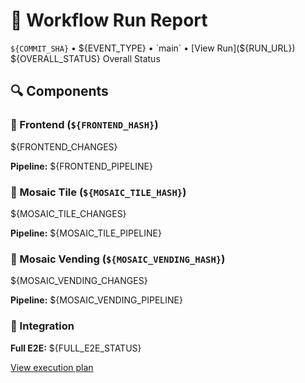 # 🚀 Workflow Run Report

`${COMMIT_SHA}` • ${EVENT_TYPE} • `main` • [View Run](${RUN_URL})
${OVERALL_STATUS} Overall Status

## 🔍 Components

### 🎨 Frontend (`${FRONTEND_HASH}`)
${FRONTEND_CHANGES}

**Pipeline:** ${FRONTEND_PIPELINE}

### 🧩 Mosaic Tile (`${MOSAIC_TILE_HASH}`)
${MOSAIC_TILE_CHANGES}

**Pipeline:** ${MOSAIC_TILE_PIPELINE}

### 🎲 Mosaic Vending (`${MOSAIC_VENDING_HASH}`)
${MOSAIC_VENDING_CHANGES}

**Pipeline:** ${MOSAIC_VENDING_PIPELINE}

### 🔄 Integration
**Full E2E:** ${FULL_E2E_STATUS}

[View execution plan](${EXECUTION_PLAN_URL})